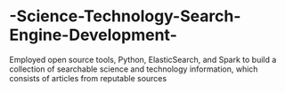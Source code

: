 # -Science-Technology-Search-Engine-Development-
Employed open source tools, Python, ElasticSearch, and Spark to build a collection of searchable science and technology information, which consists of articles from reputable sources
